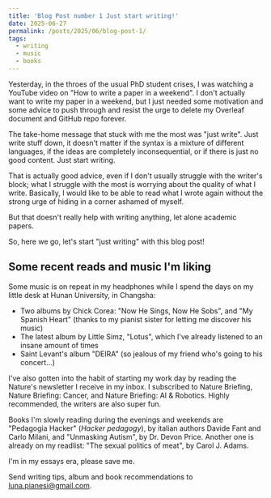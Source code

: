 ```yaml
---
title: 'Blog Post number 1 Just start writing!'
date: 2025-06-27
permalink: /posts/2025/06/blog-post-1/
tags:
  - writing
  - music
  - books
---
```


Yesterday, in the throes of the usual PhD student crises, I was watching a YouTube video on "How to write a paper in a weekend". I don't actually want to write my paper in a weekend, but I just needed some motivation and some advice to push through and resist the urge to delete my Overleaf document and GitHub repo forever. 

The take-home message that stuck with me the most was "just write". Just write stuff down, it doesn't matter if the syntax is a mixture of different languages, if the ideas are completely inconsequential, or if there is just no good content. Just start writing.

That is actually good advice, even if I don't usually struggle with the writer's block; what I struggle with the most is worrying about the quality of what I write. Basically, I would like to be able to read what I wrote again without the strong urge of hiding in a corner ashamed of myself.

But that doesn't really help with writing anything, let alone academic papers. 

So, here we go, let's start "just writing" with this blog post!


Some recent reads and music I'm liking
------

Some music is on repeat in my headphones while I spend the days on my little desk at Hunan University, in Changsha: 
- Two albums by Chick Corea: "Now He Sings, Now He Sobs", and "My Spanish Heart" (thanks to my pianist sister for letting me discover his music)
- The latest album by Little Simz, "Lotus", which I've already listened to an insane amount of times 
- Saint Levant's album "DEIRA" (so jealous of my friend who's going to his concert...)

I've also gotten into the habit of starting my work day by reading the Nature's newsletter I receive in my inbox. I subscribed to Nature Briefing, Nature Briefing: Cancer, and Nature Briefing: AI & Robotics. Highly recommended, the writers are also super fun.

Books I'm slowly reading during the evenings and weekends are "Pedagogia Hacker" (*Hacker pedagogy*), by italian authors Davide Fant and Carlo Milani, and "Unmasking Autism", by Dr. Devon Price. Another one is already on my readlist: "The sexual politics of meat", by Carol J. Adams.

I'm in my essays era, please save me.

Send writing tips, album and book recommendations to [luna.pianesi@gmail.com](mailto:luna.pianesi@gmail.com).